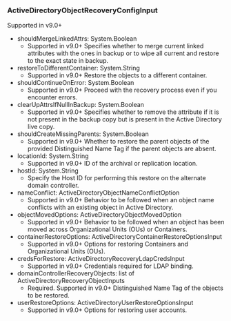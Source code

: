 ### ActiveDirectoryObjectRecoveryConfigInput
Supported in v9.0+

- shouldMergeLinkedAttrs: System.Boolean
  - Supported in v9.0+
      Specifies whether to merge current linked attributes with the ones in backup or to wipe all current and restore to the exact state in backup.
- restoreToDifferentContainer: System.String
  - Supported in v9.0+
      Restore the objects to a different container.
- shouldContinueOnError: System.Boolean
  - Supported in v9.0+
      Proceed with the recovery process even if you encounter errors.
- clearUpAttrsIfNullInBackup: System.Boolean
  - Supported in v9.0+
      Specifies whether to remove the attribute if it is not present in the backup copy but is present in the Active Directory live copy.
- shouldCreateMissingParents: System.Boolean
  - Supported in v9.0+
      Whether to restore the parent objects of the provided Distinguished Name Tag if the parent objects are absent.
- locationId: System.String
  - Supported in v9.0+
      ID of the archival or replication location.
- hostId: System.String
  - Specify the Host ID for performing this restore on the alternate domain controller.
- nameConflict: ActiveDirectoryObjectNameConflictOption
  - Supported in v9.0+
      Behavior to be followed when an object name conflicts with an existing object in Active Directory.
- objectMovedOptions: ActiveDirectoryObjectMovedOption
  - Supported in v9.0+
      Behavior to be followed when an object has been moved across Organizational Units (OUs) or Containers.
- containerRestoreOptions: ActiveDirectoryContainerRestoreOptionsInput
  - Supported in v9.0+
      Options for restoring Containers and Organizational Units (OUs).
- credsForRestore: ActiveDirectoryRecoveryLdapCredsInput
  - Supported in v9.0+
      Credentials required for LDAP binding.
- domainControllerRecoveryObjects: list of ActiveDirectoryRecoveryObjectInputs
  - Required. Supported in v9.0+
      Distinguished Name Tag of the objects to be restored.
- userRestoreOptions: ActiveDirectoryUserRestoreOptionsInput
  - Supported in v9.0+
      Options for restoring user accounts.
